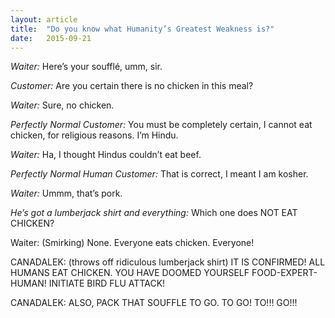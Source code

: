 ```yaml
---
layout: article
title:	"Do you know what Humanity’s Greatest Weakness is?"
date:	2015-09-21
---
```


  *Waiter:* Here’s your soufflé, umm, sir.

*Customer:* Are you certain there is no chicken in this meal?

*Waiter:* Sure, no chicken.

*Perfectly Normal Customer:* You must be completely certain, I cannot eat chicken, for religious reasons. I’m Hindu.

*Waiter:* Ha, I thought Hindus couldn’t eat beef.

*Perfectly Normal Human Customer:* That is correct, I meant I am kosher.

*Waiter:* Ummm, that’s pork.

*He’s got a lumberjack shirt and everything:* Which one does NOT EAT CHICKEN?

Waiter: (Smirking) None. Everyone eats chicken. Everyone!

CANADALEK: (throws off ridiculous lumberjack shirt) IT IS CONFIRMED! ALL HUMANS EAT CHICKEN. YOU HAVE DOOMED YOURSELF FOOD-EXPERT-HUMAN! INITIATE BIRD FLU ATTACK!

CANADALEK: ALSO, PACK THAT SOUFFLE TO GO. TO GO! TO!!! GO!!!

  
